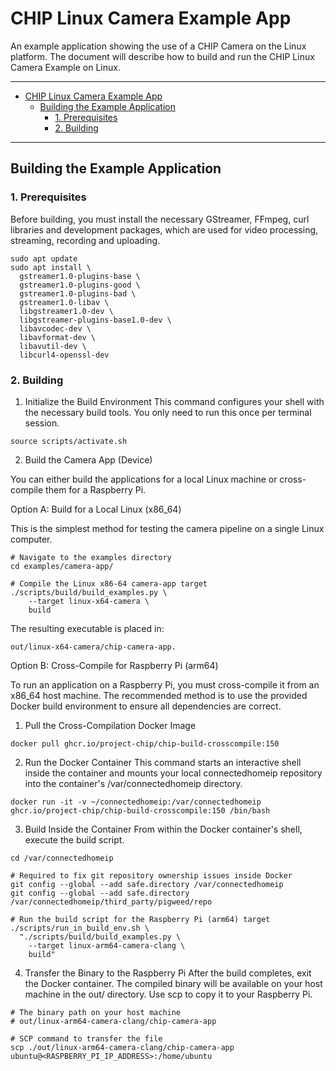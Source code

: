# CHIP Linux Camera Example App

An example application showing the use of a CHIP Camera on the Linux platform.
The document will describe how to build and run the CHIP Linux Camera Example on
Linux.

---

- [CHIP Linux Camera Example App](#chip-linux-camera-example-app)
  - [Building the Example Application](#building-the-example-application)
    - [1. Prerequisites](#1-prerequisites)
    - [2. Building](#2-building)

---

## Building the Example Application

### 1. Prerequisites

Before building, you must install the necessary GStreamer, FFmpeg, curl
libraries and development packages, which are used for video processing,
streaming, recording and uploading.

```
sudo apt update
sudo apt install \
  gstreamer1.0-plugins-base \
  gstreamer1.0-plugins-good \
  gstreamer1.0-plugins-bad \
  gstreamer1.0-libav \
  libgstreamer1.0-dev \
  libgstreamer-plugins-base1.0-dev \
  libavcodec-dev \
  libavformat-dev \
  libavutil-dev \
  libcurl4-openssl-dev
```

### 2. Building

1. Initialize the Build Environment This command configures your shell with the
   necessary build tools. You only need to run this once per terminal session.

```
source scripts/activate.sh
```

2. Build the Camera App (Device)

You can either build the applications for a local Linux machine or cross-compile
them for a Raspberry Pi.

Option A: Build for a Local Linux (x86_64)

This is the simplest method for testing the camera pipeline on a single Linux
computer.

```
# Navigate to the examples directory
cd examples/camera-app/

# Compile the Linux x86‑64 camera‑app target
./scripts/build/build_examples.py \
    --target linux-x64-camera \
    build
```

The resulting executable is placed in:

```
out/linux-x64-camera/chip-camera-app.
```

Option B: Cross-Compile for Raspberry Pi (arm64)

To run an application on a Raspberry Pi, you must cross-compile it from an
x86_64 host machine. The recommended method is to use the provided Docker build
environment to ensure all dependencies are correct.

1. Pull the Cross-Compilation Docker Image

```
docker pull ghcr.io/project-chip/chip-build-crosscompile:150
```

2. Run the Docker Container This command starts an interactive shell inside the
   container and mounts your local connectedhomeip repository into the
   container's /var/connectedhomeip directory.

```
docker run -it -v ~/connectedhomeip:/var/connectedhomeip ghcr.io/project-chip/chip-build-crosscompile:150 /bin/bash
```

3. Build Inside the Container From within the Docker container's shell, execute
   the build script.

```
cd /var/connectedhomeip

# Required to fix git repository ownership issues inside Docker
git config --global --add safe.directory /var/connectedhomeip
git config --global --add safe.directory /var/connectedhomeip/third_party/pigweed/repo

# Run the build script for the Raspberry Pi (arm64) target
./scripts/run_in_build_env.sh \
  "./scripts/build/build_examples.py \
    --target linux-arm64-camera-clang \
    build"
```

4. Transfer the Binary to the Raspberry Pi After the build completes, exit the
   Docker container. The compiled binary will be available on your host machine
   in the out/ directory. Use scp to copy it to your Raspberry Pi.

```
# The binary path on your host machine
# out/linux-arm64-camera-clang/chip-camera-app

# SCP command to transfer the file
scp ./out/linux-arm64-camera-clang/chip-camera-app ubuntu@<RASPBERRY_PI_IP_ADDRESS>:/home/ubuntu
```
